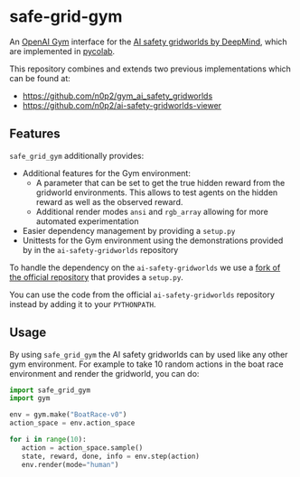 # safe-grid-gym

An [OpenAI Gym](https://github.com/openai/gym) interface for the [AI safety gridworlds by DeepMind](https://github.com/deepmind/ai-safety-gridworlds), which are implemented in [pycolab](https://github.com/deepmind/pycolab).


This repository combines and extends two previous implementations which can be found at:
   - https://github.com/n0p2/gym_ai_safety_gridworlds
   - https://github.com/n0p2/ai-safety-gridworlds-viewer

## Features

`safe_grid_gym` additionally provides:
   - Additional features for the Gym environment:
      - A parameter that can be set to get the true hidden reward from the gridworld environments. This allows to test agents on the hidden reward as well as the observed reward.
      - Additional render modes `ansi` and `rgb_array` allowing for more automated experimentation
   - Easier dependency management by providing a `setup.py`
   - Unittests for the Gym environment using the demonstrations provided by in the `ai-safety-gridworlds` repository

To handle the dependency on the `ai-safety-gridworlds` we use a [fork of the official repository](https://github.com/jvmancuso/ai-safety-gridworlds) that provides a `setup.py`.

You can use the code from the official `ai-safety-gridworlds` repository instead by adding it to your `PYTHONPATH`.

## Usage

By using `safe_grid_gym` the AI safety gridworlds can by used like any other gym environment. For example to take 10 random actions in the boat race environment and render the gridworld, you can do:

```python
import safe_grid_gym
import gym

env = gym.make("BoatRace-v0")
action_space = env.action_space

for i in range(10):
   action = action_space.sample()
   state, reward, done, info = env.step(action)
   env.render(mode="human")
```
